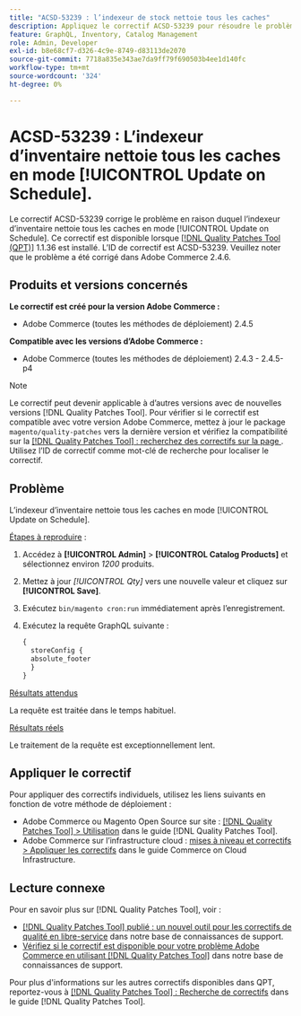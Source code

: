 ```yaml
---
title: "ACSD-53239 : l’indexeur de stock nettoie tous les caches"
description: Appliquez le correctif ACSD-53239 pour résoudre le problème Adobe Commerce où l’indexeur d’inventaire nettoie tous les caches en mode [!UICONTROL Update on Schedule].
feature: GraphQL, Inventory, Catalog Management
role: Admin, Developer
exl-id: b8e68cf7-d326-4c9e-8749-d83113de2070
source-git-commit: 7718a835e343ae7da9ff79f690503b4ee1d140fc
workflow-type: tm+mt
source-wordcount: '324'
ht-degree: 0%

---
```


# ACSD-53239 : L’indexeur d’inventaire nettoie tous les caches en mode [!UICONTROL Update on Schedule].

Le correctif ACSD-53239 corrige le problème en raison duquel l’indexeur d’inventaire nettoie tous les caches en mode [!UICONTROL Update on Schedule]. Ce correctif est disponible lorsque [[!DNL Quality Patches Tool (QPT)]](/help/announcements/adobe-commerce-announcements/magento-quality-patches-released-new-tool-to-self-serve-quality-patches.md) 1.1.36 est installé. L’ID de correctif est ACSD-53239. Veuillez noter que le problème a été corrigé dans Adobe Commerce 2.4.6.

## Produits et versions concernés

**Le correctif est créé pour la version Adobe Commerce :**

* Adobe Commerce (toutes les méthodes de déploiement) 2.4.5

**Compatible avec les versions d’Adobe Commerce :**

* Adobe Commerce (toutes les méthodes de déploiement) 2.4.3 - 2.4.5-p4

>[!NOTE]
>
>Le correctif peut devenir applicable à d’autres versions avec de nouvelles versions [!DNL Quality Patches Tool]. Pour vérifier si le correctif est compatible avec votre version Adobe Commerce, mettez à jour le package `magento/quality-patches` vers la dernière version et vérifiez la compatibilité sur la [[!DNL Quality Patches Tool] : recherchez des correctifs sur la page ](https://experienceleague.adobe.com/tools/commerce-quality-patches/index.html?lang=fr). Utilisez l’ID de correctif comme mot-clé de recherche pour localiser le correctif.

## Problème

L’indexeur d’inventaire nettoie tous les caches en mode [!UICONTROL Update on Schedule].

<u>Étapes à reproduire</u> :

1. Accédez à **[!UICONTROL Admin]** > **[!UICONTROL Catalog Products]** et sélectionnez environ *1200* produits.
2. Mettez à jour *[!UICONTROL Qty]* vers une nouvelle valeur et cliquez sur **[!UICONTROL Save]**.
3. Exécutez `bin/magento cron:run` immédiatement après l’enregistrement.
4. Exécutez la requête GraphQL suivante :

   ```GraphQL
   {
     storeConfig {
     absolute_footer
     }
   }
   ```

<u>Résultats attendus</u>

La requête est traitée dans le temps habituel.

<u>Résultats réels</u>

Le traitement de la requête est exceptionnellement lent.

## Appliquer le correctif

Pour appliquer des correctifs individuels, utilisez les liens suivants en fonction de votre méthode de déploiement :

* Adobe Commerce ou Magento Open Source sur site : [[!DNL Quality Patches Tool] > Utilisation](https://experienceleague.adobe.com/docs/commerce-operations/tools/quality-patches-tool/usage.html?lang=fr) dans le guide [!DNL Quality Patches Tool].
* Adobe Commerce sur l’infrastructure cloud : [mises à niveau et correctifs > Appliquer les correctifs](https://experienceleague.adobe.com/docs/commerce-cloud-service/user-guide/develop/upgrade/apply-patches.html?lang=fr) dans le guide Commerce on Cloud Infrastructure.

## Lecture connexe

Pour en savoir plus sur [!DNL Quality Patches Tool], voir :

* [[!DNL Quality Patches Tool] publié : un nouvel outil pour les correctifs de qualité en libre-service](/help/announcements/adobe-commerce-announcements/magento-quality-patches-released-new-tool-to-self-serve-quality-patches.md) dans notre base de connaissances de support.
* [Vérifiez si le correctif est disponible pour votre problème Adobe Commerce en utilisant  [!DNL Quality Patches Tool]](/help/support-tools/patches-available-in-qpt-tool/check-patch-for-magento-issue-with-magento-quality-patches.md) dans notre base de connaissances de support.

Pour plus d&#39;informations sur les autres correctifs disponibles dans QPT, reportez-vous à [[!DNL Quality Patches Tool] : Recherche de correctifs](https://experienceleague.adobe.com/tools/commerce-quality-patches/index.html?lang=fr) dans le guide [!DNL Quality Patches Tool].
